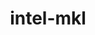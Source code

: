 ---
title: "intel-mkl"
layout: cache
category: package
meta: {"versions": ["2019.3.199", "2020.0.166", "2020.1.217", "2020.3.279"], "compilers": ["gcc@7.3.0", "gcc@7.4.0", "gcc@7.5.0", "gcc@8.1.0", "gcc@8.3.1"]}
spec_files: 
 - spec-0.json
 - spec-1.json
 - spec-2.json
 - spec-3.json
 - spec-4.json
 - spec-5.json
 - spec-6.json
 - spec-7.json
 - spec-8.json
 - spec-9.json
 - spec-10.json
 - spec-11.json
 - spec-12.json
 - spec-13.json
 - spec-14.json
 - spec-15.json
 - spec-16.json
 - spec-17.json
 - spec-18.json
 - spec-19.json
 - spec-20.json
 - spec-21.json
 - spec-22.json
 - spec-23.json
 - spec-24.json
 - spec-25.json
spec_names:
 - 'intel-mkl@2020.3.279%gcc@8.3.1~ilp64+shared threads=none arch=linux-rhel8-x86_64'
 - 'intel-mkl@2020.1.217%gcc@7.3.0~ilp64+shared threads=none arch=linux-rhel7-x86_64'
 - 'intel-mkl@2020.1.217%gcc@8.1.0~ilp64+shared threads=none arch=linux-centos7-x86_64'
 - 'intel-mkl@2020.0.166%gcc@7.3.0~ilp64+shared threads=none arch=linux-rhel8-x86_64'
 - 'intel-mkl@2020.0.166%gcc@7.3.0~ilp64+shared threads=none arch=linux-rhel7-x86_64'
 - 'intel-mkl@2020.1.217%gcc@7.5.0~ilp64+shared threads=none arch=linux-ubuntu18.04-x86_64'
 - 'intel-mkl@2020.1.217%gcc@7.3.0~ilp64+shared threads=none arch=linux-ubuntu18.04-x86_64'
 - 'intel-mkl@2019.3.199%gcc@7.3.0~ilp64+shared threads=none arch=linux-ubuntu18.04-x86_64'
 - 'intel-mkl@2019.3.199%gcc@7.3.0~ilp64+shared threads=none arch=linux-rhel8-x86_64'
 - 'intel-mkl@2020.3.279%gcc@7.5.0~ilp64+shared threads=none arch=linux-ubuntu18.04-x86_64'
 - 'intel-mkl@2020.1.217%gcc@8.3.1~ilp64+shared threads=none arch=linux-rhel8-x86_64'
 - 'intel-mkl@2020.0.166%gcc@7.3.0~ilp64+shared threads=none arch=linux-centos7-x86_64'
 - 'intel-mkl@2020.3.279%gcc@7.5.0~ilp64+shared threads=none arch=linux-ubuntu18.04-x86_64'
 - 'intel-mkl@2020.1.217%gcc@8.1.0~ilp64+shared threads=none arch=linux-rhel7-x86_64'
 - 'intel-mkl@2020.1.217%gcc@7.3.0~ilp64+shared threads=none arch=linux-centos8-x86_64'
 - 'intel-mkl@2020.1.217%gcc@7.3.0~ilp64+shared threads=none arch=linux-rhel8-x86_64'
 - 'intel-mkl@2020.1.217%gcc@7.3.0~ilp64+shared threads=none arch=linux-centos7-x86_64'
 - 'intel-mkl@2020.1.217%gcc@8.3.1~ilp64+shared threads=none arch=linux-centos8-x86_64'
 - 'intel-mkl@2020.0.166%gcc@7.3.0~ilp64+shared threads=none arch=linux-ubuntu18.04-x86_64'
 - 'intel-mkl@2019.3.199%gcc@7.3.0~ilp64+shared threads=none arch=linux-centos8-x86_64'
 - 'intel-mkl@2020.3.279%gcc@8.1.0~ilp64+shared threads=none arch=linux-rhel7-x86_64'
 - 'intel-mkl@2020.0.166%gcc@7.3.0~ilp64+shared threads=none arch=linux-centos8-x86_64'
 - 'intel-mkl@2019.3.199%gcc@7.3.0~ilp64+shared threads=none arch=linux-rhel7-x86_64'
 - 'intel-mkl@2019.3.199%gcc@7.3.0~ilp64+shared threads=none arch=linux-centos7-x86_64'
 - 'intel-mkl@2020.0.166%gcc@7.4.0~ilp64+shared threads=none arch=linux-ubuntu18.04-x86_64'
 - 'intel-mkl@2020.3.279%gcc@8.1.0~ilp64+shared threads=none arch=linux-rhel7-x86_64'
---